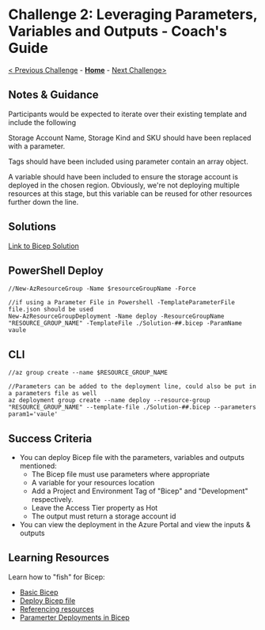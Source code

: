 # Challenge 2: Leveraging Parameters, Variables and Outputs - Coach's Guide

[< Previous Challenge](./Solution-01.md) - **[Home](./README.md)** - [Next Challenge>](./Solution-03.md)

## Notes & Guidance

Participants would be expected to iterate over their existing template and include the following

Storage Account Name, Storage Kind and SKU should have been replaced with a parameter.

Tags should have been included using parameter contain an array object.

A variable should have been included to ensure the storage account is deployed in the chosen region.  Obviously, we're not deploying multiple resources at this stage, but this variable can be reused for other resources further down the line.


## Solutions 
[Link to Bicep Solution](./Solutions/Solution-02.bicep)


## PowerShell Deploy 

```
//New-AzResourceGroup -Name $resourceGroupName -Force

//if using a Parameter File in Powershell -TemplateParameterFile file.json should be used 
New-AzResourceGroupDeployment -Name deploy -ResourceGroupName "RESOURCE_GROUP_NAME" -TemplateFile ./Solution-##.bicep -ParamName vaule

 ```

## CLI 

```
//az group create --name $RESOURCE_GROUP_NAME

//Parameters can be added to the deployment line, could also be put in a parameters file as well 
az deployment group create --name deploy --resource-group "RESOURCE_GROUP_NAME" --template-file ./Solution-##.bicep --parameters param1='vaule'

```

## Success Criteria
- You can deploy Bicep file with the parameters, variables and outputs mentioned:
   - The Bicep file must use parameters where appropriate
   - A variable for your resources location
   - Add a Project and Environment Tag of "Bicep" and "Development" respectively.
   - Leave the Access Tier property as Hot
   - The output must return a storage account id
- You can view the deployment in the Azure Portal and view the inputs & outputs

## Learning Resources

Learn how to "fish" for Bicep:

- [Basic Bicep](https://github.com/Azure/bicep/blob/main/docs/tutorial/01-simple-template.md)
- [Deploy Bicep file](https://github.com/Azure/bicep/blob/main/docs/tutorial/02-deploying-a-bicep-file.md)
- [Referencing resources](https://github.com/Azure/bicep/blob/main/docs/tutorial/04-using-symbolic-resource-name.md)
- [Paramerter Deployments in Bicep](https://ochzhen.com/blog/five-ways-to-deploy-azure-bicep)
